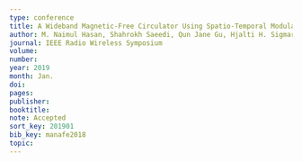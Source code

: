 ```yaml
---
type: conference
title: A Wideband Magnetic-Free Circulator Using Spatio-Temporal Modulation of 2-pole Bandpass Filters
author: M. Naimul Hasan, Shahrokh Saeedi, Qun Jane Gu, Hjalti H. Sigmarsson, Xiaoguang Liu
journal: IEEE Radio Wireless Symposium
volume:
number:
year: 2019
month: Jan.
doi:
pages:
publisher:
booktitle:
note: Accepted
sort_key: 201901
bib_key: manafe2018
topic:
---
```

